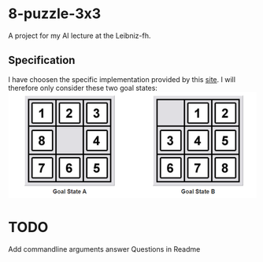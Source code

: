 # 8-puzzle-3x3
A project for my AI lecture at the Leibniz-fh.

## Specification
I have choosen the specific implementation provided by this [site](https://www.8puzzle.com/8_puzzle_problem.html).
I will therefore only consider these two goal states:
![Goal States](image/Goal_States.png)

# TODO
Add commandline arguments
answer Questions in Readme